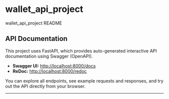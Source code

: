 # wallet_api_project
wallet_api_project README

## API Documentation

This project uses FastAPI, which provides auto-generated interactive API documentation using Swagger (OpenAPI).

- **Swagger UI:** [http://localhost:8000/docs](http://localhost:8000/docs)
- **ReDoc:** [http://localhost:8000/redoc](http://localhost:8000/redoc)

You can explore all endpoints, see example requests and responses, and try out the API directly from your browser.

---
